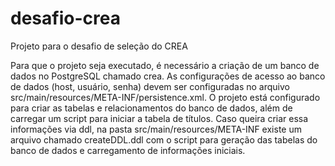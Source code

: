 # desafio-crea
Projeto para o desafio de seleção do CREA

Para que o projeto seja executado, é necessário a criação de um banco de dados no PostgreSQL chamado crea.
As configurações de acesso ao banco de dados (host, usuário, senha) devem ser configuradas no arquivo src/main/resources/META-INF/persistence.xml.
O projeto está configurado para criar as tabelas e relacionamentos do banco de dados, além de carregar um script para iniciar a tabela de títulos.
Caso queira criar essa informações via ddl, na pasta src/main/resources/META-INF existe um arquivo chamado createDDL.ddl com o script para geração das tabelas do banco de dados e carregamento de informações iniciais.

